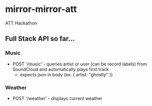 # mirror-mirror-att
ATT Hackathon


## Full Stack API so far...
### Music
+ POST '/music' - queries artist or user (can be record labels) from SoundCloud and automatically plays first track
  + expects json in body (ex: { artist: "ghostly" })

### Weather
+ POST '/weather' - displays current weather
